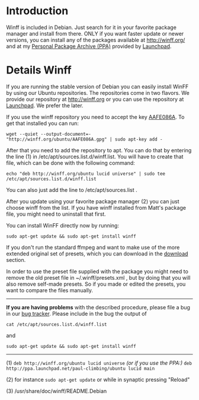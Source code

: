 # Introduction #

Winff is included in Debian. Just search for it in your favorite package manager and install from there. ONLY if you want faster update or newer versions, you can install any of the packages available at http://winff.org/ and at my [Personal Package Archive (PPA)](https://launchpad.net/~paul-climbing/+archive/ppa) provided by [Launchpad](http://launchpad.net).

# Details Winff #

If you are running the stable version of Debian you can easily install WinFF by using our Ubuntu repositories. The repositories come in two flavors. We provide our repository at http://winff.org or you can use the repository at [Launchpad](https://launchpad.net/~paul-climbing/+archive). We prefer the later.

If you use the winff repository you need to accept the key [AAFE086A](http://winff.org/ubuntu/AAFE086A.gpg). To get that installed you can run:

```
wget --quiet --output-document=- "http://winff.org/ubuntu/AAFE086A.gpg" | sudo apt-key add -
```

After that you need to add the repository to apt. You can do that by entering the line (1) in /etc/apt/sources.list.d/winff.list. You will have to create that file, which can be done with the following command:
```
echo "deb http://winff.org/ubuntu lucid universe" | sudo tee /etc/apt/sources.list.d/winff.list
```
You can also just add the line to /etc/apt/sources.list .

After you update using your favorite package manager (2) you can just choose winff from the list. If you have winff installed from Matt's package file, you might need to uninstall that first.

You can install WinFF directly now by running:
```
sudo apt-get update && sudo apt-get install winff
```

If you don't run the standard ffmpeg and want to make use of the more extended original set of presets, which you can download in the [download](http://code.google.com/p/winff/downloads/list) section.

In order to use the preset file supplied with the package you might need to remove the old preset file in ~/.winff/presets.xml , but by doing that you will also remove self-made presets. So if you made or edited the presets, you want to compare the files manually.


---

**If you are having problems** with the described procedure, please file a bug in our [bug tracker](http://code.google.com/p/winff/issues/list). Please include in the bug the output of
```
cat /etc/apt/sources.list.d/winff.list
```
and
```
sudo apt-get update && sudo apt-get install winff
```

---


(1) `deb http://winff.org/ubuntu lucid universe`
_(or if you use the PPA:)_
`deb http://ppa.launchpad.net/paul-climbing/ubuntu lucid main`

(2) for instance `sudo apt-get update` or while in synaptic pressing "Reload"

(3) /usr/share/doc/winff/README.Debian
